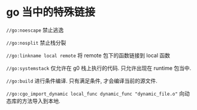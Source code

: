 # go 当中的特殊链接

`//go:noescape` 禁止逃逸

`//go:nosplit` 禁止栈分裂

`//go:linkname local remote` 将 remote 包下的函数链接到 local 函数

`//go:systemstack` 仅允许在 g0 栈上执行的代码. 只允许出现在 runtime 包当中.

`//go:build` 进行条件编译. 只有满足条件, 才会编译当前的源文件.

`//go:cgo_import_dynamic local_func dynamic_func "dynamic_file.o"` 向动态库的方法导入到本地.
